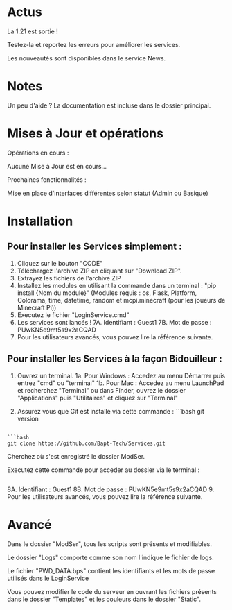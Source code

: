 # Actus

La 1.21 est sortie !

Testez-la et reportez les erreurs pour améliorer les services.

Les nouveautés sont disponibles dans le service News.

# Notes

Un peu d'aide ? La documentation est incluse dans le dossier principal.

# Mises à Jour et opérations

Opérations en cours : 

Aucune Mise à Jour est en cours...

Prochaines fonctionnalités : 

Mise en place d'interfaces différentes selon statut (Admin ou Basique)

# Installation

## Pour installer les Services simplement : 

1. Cliquez sur le bouton "CODE"
2. Téléchargez l'archive ZIP en cliquant sur "Download ZIP".
3. Extrayez les fichiers de l'archive ZIP
4. Installez les modules en utilisant la commande dans un terminal : "pip install {Nom du module}" (Modules requis : os, Flask, Platform, Colorama, time, datetime, random et mcpi.minecraft (pour les joueurs de Minecraft Pi)) 
5. Executez le fichier "LoginService.cmd"
6. Les services sont lancés !
7A. Identifiant : Guest1
7B. Mot de passe : PUwKN5e9mt5s9x2aCQAD
8. Pour les utilisateurs avancés, vous pouvez lire la référence suivante.

## Pour installer les Services à la façon Bidouilleur : 

1. Ouvrez un terminal.
1a. Pour Windows : Accedez au menu Démarrer puis entrez "cmd" ou "terminal"
1b. Pour Mac : Accedez au menu LaunchPad et recherchez "Terminal" ou dans Finder, ouvrez le dossier "Applications" puis "Utilitaires" et cliquez sur "Terminal"

2. Assurez vous que Git est installé via cette commande : ```bash
git version
```

```bash
git clone https://github.com/Bapt-Tech/Services.git
```
Cherchez où s'est enregistré le dossier ModSer.

Executez cette commande pour acceder au dossier via le terminal : 
```bash

```
8A. Identifiant : Guest1
8B. Mot de passe : PUwKN5e9mt5s9x2aCQAD
9. Pour les utilisateurs avancés, vous pouvez lire la référence suivante.

# Avancé

Dans le dossier "ModSer", tous les scripts sont présents et modifiables.

Le dossier "Logs" comporte comme son nom l'indique le fichier de logs.

Le fichier "PWD_DATA.bps" contient les identifiants et les mots de passe utilisés dans le LoginService

Vous pouvez modifier le code du serveur en ouvrant les fichiers présents dans le dossier "Templates" et les couleurs dans le dossier "Static".

